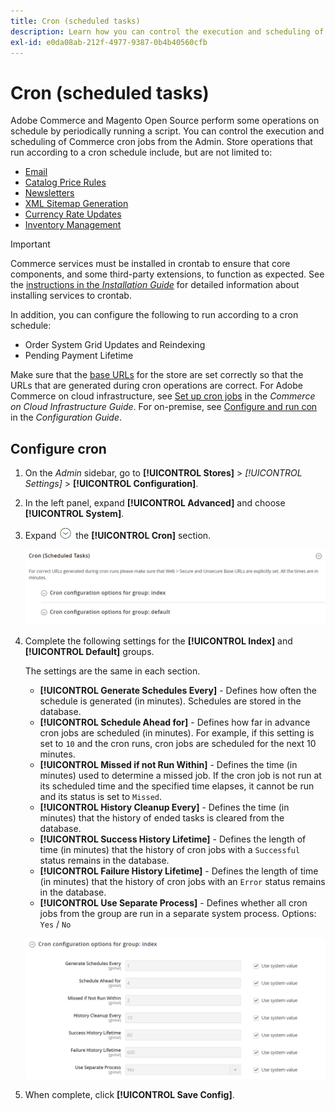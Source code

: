 ```yaml
---
title: Cron (scheduled tasks)
description: Learn how you can control the execution and scheduling of Commerce cron jobs from the Admin.
exl-id: e0da08ab-212f-4977-9387-0b4b40560cfb
---
```

# Cron (scheduled tasks)

Adobe Commerce and Magento Open Source perform some operations on schedule by periodically running a script. You can control the execution and scheduling of Commerce cron jobs from the Admin. Store operations that run according to a cron schedule include, but are not limited to:

- [Email](email-communications.md)
- [Catalog Price Rules](../merchandising-promotions/price-rules-catalog.md)
- [Newsletters](../merchandising-promotions/newsletters.md)
- [XML Sitemap Generation](../merchandising-promotions/sitemap-xml.md)
- [Currency Rate Updates](../stores-purchase/currency-update.md)
- [Inventory Management](../inventory-management/introduction.md)

>[!IMPORTANT]
>
>Commerce services must be installed in crontab to ensure that core components, and some third-party extensions, to function as expected. See the [instructions in the _Installation Guide_](https://experienceleague.adobe.com/docs/commerce-operations/installation-guide/next-steps/configuration.html) for detailed information about installing services to crontab.

In addition, you can configure the following to run according to a cron schedule:

- Order System Grid Updates and Reindexing
- Pending Payment Lifetime

Make sure that the [base URLs](../stores-purchase/store-urls.md) for the store are set correctly so that the URLs that are generated during cron operations are correct. For Adobe Commerce on cloud infrastructure, see [Set up cron jobs](https://experienceleague.adobe.com/docs/commerce-cloud-service/user-guide/configure/app/properties/crons-property.html) in the _Commerce on Cloud Infrastructure Guide_. For on-premise, see [Configure and run con](https://experienceleague.adobe.com/docs/commerce-operations/configuration-guide/cli/configure-cron-jobs.html) in the _Configuration Guide_.

## Configure cron

1. On the _Admin_ sidebar, go to **[!UICONTROL Stores]** > _[!UICONTROL Settings]_ > **[!UICONTROL Configuration]**.

1. In the left panel, expand **[!UICONTROL Advanced]** and choose **[!UICONTROL System]**.

1. Expand ![Expansion selector](../assets/icon-display-expand.png) the **[!UICONTROL Cron]** section.

   ![Advanced configuration - cron tasks](../configuration-reference/advanced/assets/system-cron.png)<!-- zoom -->

1. Complete the following settings for the **[!UICONTROL Index]** and **[!UICONTROL Default]** groups.

   The settings are the same in each section.

   - **[!UICONTROL Generate Schedules Every]** - Defines how often the schedule is generated (in minutes). Schedules are stored in the database.
   - **[!UICONTROL Schedule Ahead for]** - Defines how far in advance cron jobs are scheduled (in minutes). For example, if this setting is set to `10` and the cron runs, cron jobs are scheduled for the next 10 minutes.
   - **[!UICONTROL Missed if not Run Within]** - Defines the time (in minutes) used to determine a missed job. If the cron job is not run at its scheduled time and the specified time elapses, it cannot be run and its status is set to `Missed`.
   - **[!UICONTROL History Cleanup Every]** - Defines the time (in minutes) that the history of ended tasks is cleared from the database.
   - **[!UICONTROL Success History Lifetime]** - Defines the length of time (in minutes) that the history of cron jobs with a `Successful` status remains in the database.
   - **[!UICONTROL Failure History Lifetime]** - Defines the length of time (in minutes) that the history of cron jobs with an `Error` status remains in the database.
   - **[!UICONTROL Use Separate Process]** - Defines whether all cron jobs from the group are run in a separate system process. Options: `Yes` / `No`

   ![Advanced configuration - cron group index](../configuration-reference/advanced/assets/system-cron-group-index.png)<!-- zoom -->

1. When complete, click **[!UICONTROL Save Config]**.
